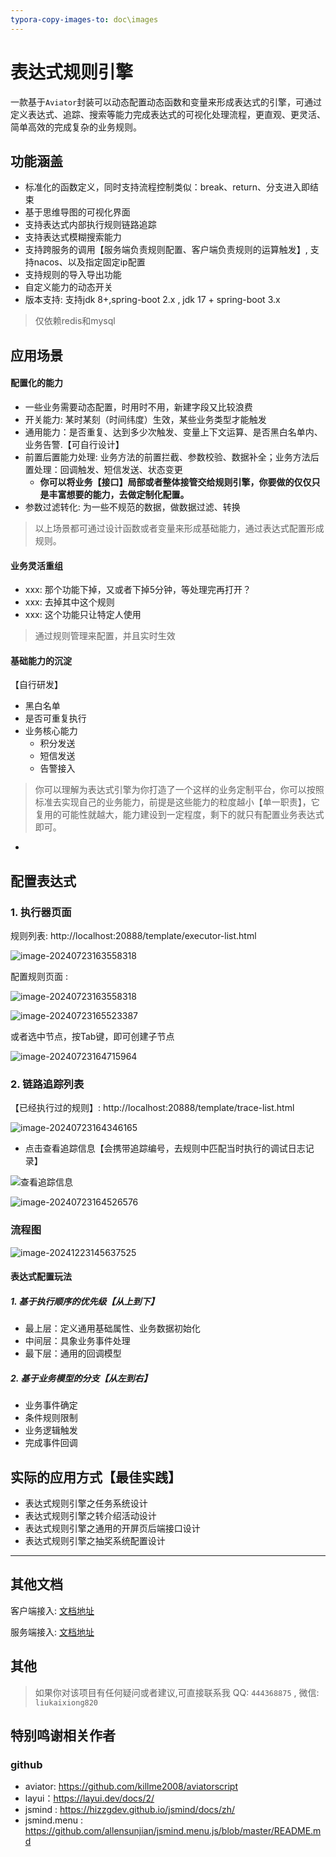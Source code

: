```yaml
---
typora-copy-images-to: doc\images
---
```


# 表达式规则引擎

一款基于`Aviator`封装可以动态配置动态函数和变量来形成表达式的引擎，可通过定义表达式、追踪、搜索等能力完成表达式的可视化处理流程，更直观、更灵活、简单高效的完成复杂的业务规则。

## 功能涵盖

- 标准化的函数定义，同时支持流程控制类似：break、return、分支进入即结束
- 基于思维导图的可视化界面
- 支持表达式内部执行规则链路追踪
- 支持表达式模糊搜索能力
- 支持跨服务的调用【服务端负责规则配置、客户端负责规则的运算触发】, 支持nacos、以及指定固定ip配置
- 支持规则的导入导出功能
- 自定义能力的动态开关
- 版本支持: 支持jdk 8+,spring-boot 2.x , jdk 17 + spring-boot 3.x

> 仅依赖redis和mysql

## 应用场景

#### 配置化的能力

- 一些业务需要动态配置，时用时不用，新建字段又比较浪费
- 开关能力: 某时某刻（时间纬度）生效，某些业务类型才能触发
- 通用能力：是否重复、达到多少次触发、变量上下文运算、是否黑白名单内、业务告警.【可自行设计】
- 前置后置能力处理: 业务方法的前置拦截、参数校验、数据补全；业务方法后置处理：回调触发、短信发送、状态变更
  - **你可以将业务【接口】局部或者整体接管交给规则引擎，你要做的仅仅只是丰富想要的能力，去做定制化配置。**
- 参数过滤转化: 为一些不规范的数据，做数据过滤、转换

> 以上场景都可通过设计函数或者变量来形成基础能力，通过表达式配置形成规则。

#### 业务灵活重组

- xxx: 那个功能下掉，又或者下掉5分钟，等处理完再打开？
- xxx: 去掉其中这个规则
- xxx: 这个功能只让特定人使用

> 通过规则管理来配置，并且实时生效

#### 基础能力的沉淀

【自行研发】

- 黑白名单
- 是否可重复执行
- 业务核心能力
  - 积分发送
  - 短信发送
  - 告警接入

> 你可以理解为表达式引擎为你打造了一个这样的业务定制平台，你可以按照标准去实现自己的业务能力，前提是这些能力的粒度越小【单一职责】，它复用的可能性就越大，能力建设到一定程度，剩下的就只有配置业务表达式即可。

- 



## 配置表达式

### 1. 执行器页面

规则列表: http://localhost:20888/template/executor-list.html

![image-20240723163558318](./doc/images/image-20240723163558318.png)

配置规则页面 :

![image-20240723163558318](doc/images/rule-mind.png)

![image-20240723165523387](doc/images/image-20240723165523387.png)

或者选中节点，按Tab键，即可创建子节点

![image-20240723164715964](doc/images/image-20240723164715964.png)

### 2. 链路追踪列表

【已经执行过的规则】: http://localhost:20888/template/trace-list.html

![image-20240723164346165](doc/images/image-20240723164346165.png)

- 点击查看追踪信息【会携带追踪编号，去规则中匹配当时执行的调试日志记录】

![查看追踪信息](doc/images/image-20240723164444930.png)

![image-20240723164526576](doc/images/image-20240723164526576.png)

### 流程图

![image-20241223145637525](./doc/images/liuchengtu_1.png)

#### 表达式配置玩法

##### 1. 基于执行顺序的优先级【从上到下】

- 最上层：定义通用基础属性、业务数据初始化
- 中间层：具象业务事件处理
- 最下层：通用的回调模型

##### 2. 基于业务模型的分支【从左到右】

- 业务事件确定
- 条件规则限制
- 业务逻辑触发
- 完成事件回调

## 实际的应用方式【最佳实践】

- 表达式规则引擎之任务系统设计
- 表达式规则引擎之转介绍活动设计
- 表达式规则引擎之通用的开屏页后端接口设计
- 表达式规则引擎之抽奖系统配置设计

------

## 其他文档

客户端接入:  [文档地址](./expression-mind-map-client-starter/README.md)

服务端接入:  [文档地址](./expression-mind-map-server/README.md)

## 其他
> 如果你对该项目有任何疑问或者建议,可直接联系我
> QQ: `444368875` , 微信: `liukaixiong820` 

## 特别鸣谢相关作者

### github

- aviator: https://github.com/killme2008/aviatorscript
- layui：https://layui.dev/docs/2/
- jsmind : https://hizzgdev.github.io/jsmind/docs/zh/
- jsmind.menu : https://github.com/allensunjian/jsmind.menu.js/blob/master/README.md

